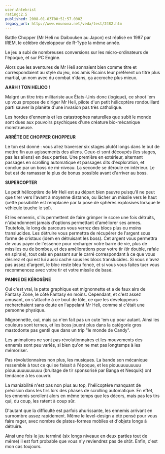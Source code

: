 ```yaml
---
user:Antekrist
rating:2.5
published: 2008-01-03T00:51:57.000Z
legacy_url: http://www.emunova.net/veda/test/2482.htm
---
```

Battle Chopper (Mr Heli no Daibouken au Japon) est réalisé en 1987 par IREM, le célèbre développeur de R-Type la même année.  

Le jeu a subi de nombreuses conversions sur les micro-ordinateurs de l'époque, et sur PC Engine.  

Alors que les aventures de Mr Heli sonnaient bien comme titre et correspondaient au style du jeu, nos amis Ricains leur préfèrent un titre plus martial, un nom avec du combat n'dans, ça accroche plus mieux.  

  

**AARH ! TON HELICO !**  

Malgré un titre très militariste aux États-Unis donc (logique), ce shoot 'em up vous propose de diriger Mr Heli, pilote d'un petit hélicoptère rondouillard parti sauver la planète d'une invasion pas très catholique.  

Les hordes d'ennemis et les catastrophes naturelles que subit le monde sont dues aux pouvoirs psychiques d'une créature bio-mécanique monstrueuse.  

  

**ARRÊTE DE CHOPPER CHOPPEUR**  

Le ton est donné : vous allez traverser six stages plutôt longs dans le but de mettre fin aux agissements des aliens. Ceux-ci sont découpés (les stages, pas les aliens) en deux parties. Une première en extérieur, alternant passages en scrolling automatique et passages dits d'exploration, et conclue par un boss de mi-niveau. La seconde se déroule en intérieur. Le but est de ramasser le plus de bonus possible avant d'arriver au boss.  

  

**SUPERCOPTER**  

Le petit hélicoptère de Mr Heli est au départ bien pauvre puisqu'il ne peut que tirer vers l'avant à moyenne distance, ou lâcher un missile vers le haut (cette possibilité est remplacée par la pose de sphères explosives lorsque le véhicule touche le sol).  

Et les ennemis, s'ils permettent de faire grimper le score une fois détruits, n'abandonnent jamais d'options permettant d'améliorer ses armes. Toutefois, le long du parcours vous verrez des blocs plus ou moins translucides. Les détruire vous permettra de récupérer de l'argent sous forme de cristaux (idem en détruisant les boss). Cet argent vous permettra de vous payer de l'essence pour recharger votre barre de vie, plus de missiles ou de bombes, et des améliorations pour votre tir (tir double, rafale en spirale), tout cela en passant sur le carré correspondant à ce que vous désirez et qui est lui aussi caché sous les blocs translucides. Si vous n'avez pas assez d'argent, le bloc reste bleu foncé, et si vous vous faites tuer vous recommencez avec votre tir et votre missile de base.  

  

**PANNE DE KÉROSÈNE**  

Oui c'est vrai, la patte graphique est mignonnette et a de faux airs de Fantasy Zone, le côté Fantasy en moins. Cependant, et c'est assez amusant, on s'attache à ce bout de tôle, ce que les développeurs recherchaient sans doute en l'appelant Mr Heli, comme si c'était une personne physique.  

Mignonnette, oui, mais ça n'en fait pas un cute 'em up pour autant. Ainsi les couleurs sont ternes, et les boss jouent plus dans la catégorie gros mastodonte pas gentil que dans un trip "le monde de Candy".  

Les animations ne sont pas révolutionnaires et les mouvements des ennemis sont peu variés, si bien qu'on ne met pas longtemps à les mémoriser.  

Pas révolutionnaires non plus, les musiques. La bande son mécanique ressemble à tout ce qui se faisait à l'époque, et les piouuuuuuuuuu piouuuuuuuuuuuu (bruitage de tir sponsorisé par Banga et Nesquik) ont tendance à les couvrir.  

La maniabilité n'est pas non plus au top, l'hélicoptère manquant de précision dans les tirs lors des phases de scrolling automatique. En effet, les ennemis scrollent alors en même temps que les décors, mais pas les tirs qui, du coup, les ratent à coup sûr.  

D'autant que la difficulté est parfois ahurissante, les ennemis arrivant en surnombre assez rapidement. Même le level-design a été pensé pour vous faire rager, avec nombre de plates-formes mobiles et d'objets longs à détruire.  

Ainsi une fois le jeu terminé (six longs niveaux en deux parties tout de même) il est fort probable que vous n'y reviendrez pas de sitôt. Enfin, c'est mon cas toujours.